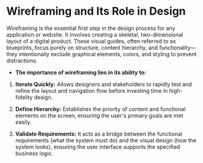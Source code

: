 # Wireframing and Its Role in Design

Wireframing is the essential first step in the design process for any application or website. It involves creating a skeletal, two-dimensional layout of a digital product. These visual guides, often referred to as blueprints, focus purely on structure, content hierarchy, and functionality—they intentionally exclude graphical elements, colors, and styling to prevent distractions.

- **The importance of wireframing lies in its ability to:**

1. **Iterate Quickly:** Allows designers and stakeholders to rapidly test and refine the layout and navigation flow before investing time in high-fidelity design.

2. **Define Hierarchy:** Establishes the priority of content and functional elements on the screen, ensuring the user's primary goals are met easily.

3. **Validate Requirements:** It acts as a bridge between the functional requirements (what the system must do) and the visual design (how the system looks), ensuring the user interface supports the specified business logic.
